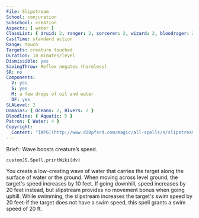 ```yaml
---
File: Slipstream
School: conjuration
Subschool: creation
Aspects: [ water ]
ClassList: { druid: 2, ranger: 2, sorcerer: 2, wizard: 2, bloodrager: 2 }
CastTime: standard action
Range: touch
Targets: creature touched
Duration: 10 minutes/level
Dismissible: yes
SavingThrow: Reflex negates (harmless)
SR: no
Components:
  V: yes
  S: yes
  M: a few drops of oil and water
  DF: yes
SLALevel: 2
Domains: { Oceans: 2, Rivers: 2 }
Bloodline: { Aquatic: 5 }
Patron: { Water: 4 }
Copyright:
  Content: "[APG](http://www.d20pfsrd.com/magic/all-spells/s/slipstream)"
---
```

Brief:: Wave boosts creature’s speed.

```dataviewjs
customJS.Spell.printWiki(dv)
```

You create a low-cresting wave of water that carries the target along the surface of water or the ground. When moving across level ground, the target's speed increases by 10 feet.  If going downhill, speed increases by 20 feet instead, but slipstream provides no movement bonus when going uphill.  While swimming, the slipstream increases the target's swim speed by 20 feet-if the target does not have a swim speed, this spell grants a swim speed of 20 ft.
